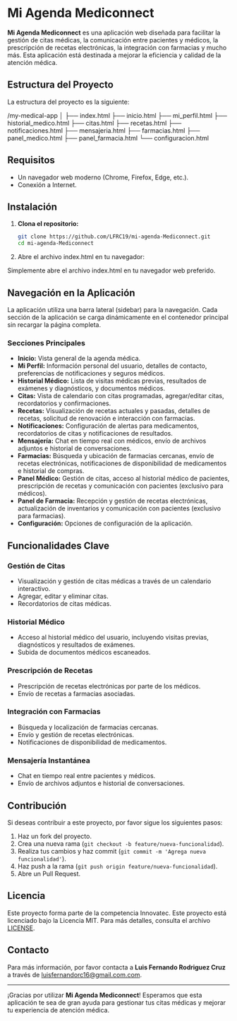 # Mi Agenda Mediconnect

**Mi Agenda Mediconnect** es una aplicación web diseñada para facilitar la gestión de citas médicas, la comunicación entre pacientes y médicos, la prescripción de recetas electrónicas, la integración con farmacias y mucho más. Esta aplicación está destinada a mejorar la eficiencia y calidad de la atención médica.

## Estructura del Proyecto

La estructura del proyecto es la siguiente:

/my-medical-app
│
├── index.html
├── inicio.html
├── mi_perfil.html
├── historial_medico.html
├── citas.html
├── recetas.html
├── notificaciones.html
├── mensajeria.html
├── farmacias.html
├── panel_medico.html
├── panel_farmacia.html
└── configuracion.html


## Requisitos

- Un navegador web moderno (Chrome, Firefox, Edge, etc.).
- Conexión a Internet.

## Instalación

1. **Clona el repositorio:**

   ```sh
   git clone https://github.com/LFRC19/mi-agenda-Mediconnect.git
   cd mi-agenda-Mediconnect
2. Abre el archivo index.html en tu navegador:

Simplemente abre el archivo index.html en tu navegador web preferido.


## Navegación en la Aplicación

La aplicación utiliza una barra lateral (sidebar) para la navegación. Cada sección de la aplicación se carga dinámicamente en el contenedor principal sin recargar la página completa.

### Secciones Principales

- **Inicio:** Vista general de la agenda médica.
- **Mi Perfil:** Información personal del usuario, detalles de contacto, preferencias de notificaciones y seguros médicos.
- **Historial Médico:** Lista de visitas médicas previas, resultados de exámenes y diagnósticos, y documentos médicos.
- **Citas:** Vista de calendario con citas programadas, agregar/editar citas, recordatorios y confirmaciones.
- **Recetas:** Visualización de recetas actuales y pasadas, detalles de recetas, solicitud de renovación e interacción con farmacias.
- **Notificaciones:** Configuración de alertas para medicamentos, recordatorios de citas y notificaciones de resultados.
- **Mensajería:** Chat en tiempo real con médicos, envío de archivos adjuntos e historial de conversaciones.
- **Farmacias:** Búsqueda y ubicación de farmacias cercanas, envío de recetas electrónicas, notificaciones de disponibilidad de medicamentos e historial de compras.
- **Panel Médico:** Gestión de citas, acceso al historial médico de pacientes, prescripción de recetas y comunicación con pacientes (exclusivo para médicos).
- **Panel de Farmacia:** Recepción y gestión de recetas electrónicas, actualización de inventarios y comunicación con pacientes (exclusivo para farmacias).
- **Configuración:** Opciones de configuración de la aplicación.

## Funcionalidades Clave

### Gestión de Citas

- Visualización y gestión de citas médicas a través de un calendario interactivo.
- Agregar, editar y eliminar citas.
- Recordatorios de citas médicas.

### Historial Médico

- Acceso al historial médico del usuario, incluyendo visitas previas, diagnósticos y resultados de exámenes.
- Subida de documentos médicos escaneados.

### Prescripción de Recetas

- Prescripción de recetas electrónicas por parte de los médicos.
- Envío de recetas a farmacias asociadas.

### Integración con Farmacias

- Búsqueda y localización de farmacias cercanas.
- Envío y gestión de recetas electrónicas.
- Notificaciones de disponibilidad de medicamentos.

### Mensajería Instantánea

- Chat en tiempo real entre pacientes y médicos.
- Envío de archivos adjuntos e historial de conversaciones.

## Contribución

Si deseas contribuir a este proyecto, por favor sigue los siguientes pasos:

1. Haz un fork del proyecto.
2. Crea una nueva rama (`git checkout -b feature/nueva-funcionalidad`).
3. Realiza tus cambios y haz commit (`git commit -m 'Agrega nueva funcionalidad'`).
4. Haz push a la rama (`git push origin feature/nueva-funcionalidad`).
5. Abre un Pull Request.

## Licencia

Este proyecto forma parte de la competencia Innovatec.
Este proyecto está licenciado bajo la Licencia MIT. Para más detalles, consulta el archivo [LICENSE](LICENSE).

## Contacto

Para más información, por favor contacta a **Luis Fernando Rodriguez Cruz** a través de [luisfernandorc16@gmail.com.com](mailto:luisfernandorc16@gmail.com.com).

---

¡Gracias por utilizar **Mi Agenda Mediconnect**! Esperamos que esta aplicación te sea de gran ayuda para gestionar tus citas médicas y mejorar tu experiencia de atención médica.
